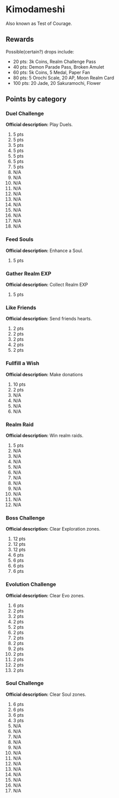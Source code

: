 # Kimodameshi
Also known as Test of Courage.

## Rewards
Possible(certain?) drops include:

 * 20 pts: 3k Coins, Realm Challenge Pass
 * 40 pts: Demon Parade Pass, Broken Amulet
 * 60 pts: 5k Coins, 5 Medal, Paper Fan
 * 80 pts: 5 Orochi Scale, 20 AP, Moon Realm Card
 * 100 pts: 20 Jade, 20 Sakuramochi, Flower

## Points by category

### Duel Challenge
**Official description:** Play Duels.

 1. 5 pts
 2. 5 pts
 3. 5 pts
 4. 5 pts
 5. 5 pts
 6. 5 pts
 7. 5 pts
 8. N/A
 9. N/A
 10. N/A
 11. N/A
 12. N/A
 13. N/A
 14. N/A
 15. N/A
 16. N/A
 17. N/A
 18. N/A

### Feed Souls
**Official description:** Enhance a Soul.

 1. 5 pts

### Gather Realm EXP
**Official description:** Collect Realm EXP

 1. 5 pts

### Like Friends
**Official description:** Send friends hearts.

 1. 2 pts
 2. 2 pts
 3. 2 pts
 4. 2 pts
 5. 2 pts

### Fullfill a Wish
**Official description:** Make donations

 1. 10 pts
 2. 2 pts
 3. N/A
 4. N/A
 5. N/A
 6. N/A

### Realm Raid
**Official description:** Win realm raids.

 1. 5 pts
 2. N/A
 3. N/A
 4. N/A
 5. N/A
 6. N/A
 7. N/A
 8. N/A
 9. N/A
 10. N/A
 11. N/A
 12. N/A

### Boss Challenge
**Official description:** Clear Exploration zones.

 1. 12 pts
 2. 12 pts
 3. 12 pts
 4. 6 pts
 5. 6 pts
 6. 6 pts
 7. 6 pts

### Evolution Challenge
**Official description:** Clear Evo zones.

 1. 6 pts
 2. 2 pts
 3. 2 pts
 4. 2 pts
 5. 2 pts
 6. 2 pts
 7. 2 pts
 8. 2 pts
 9. 2 pts
 10. 2 pts
 11. 2 pts
 12. 2 pts
 13. 2 pts

### Soul Challenge
**Official description:** Clear Soul zones.

 1. 6 pts
 2. 6 pts
 3. 6 pts
 4. 3 pts
 5. N/A
 6. N/A
 7. N/A
 8. N/A
 9. N/A
 10. N/A
 11. N/A
 12. N/A
 13. N/A
 14. N/A
 15. N/A
 16. N/A
 17. N/A
